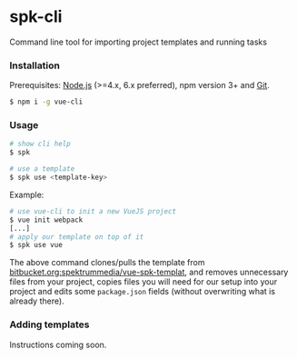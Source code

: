 # spk-cli

Command line tool for importing project templates and running tasks

### Installation

Prerequisites: [Node.js](https://nodejs.org/en/) (>=4.x, 6.x preferred), npm version 3+ and [Git](https://git-scm.com/).

``` bash
$ npm i -g vue-cli
```

### Usage

``` bash
# show cli help
$ spk

# use a template
$ spk use <template-key>
```

Example:

``` bash
# use vue-cli to init a new VueJS project
$ vue init webpack
[...]
# apply our template on top of it
$ spk use vue
```

The above command clones/pulls the template from [bitbucket.org:spektrummedia/vue-spk-templat](https://bitbucket.org/spektrummedia/vue-spk-template), and removes unnecessary files from your project, copies files you will need for our setup into your project and edits some `package.json` fields (without overwriting what is already there).

### Adding templates

Instructions coming soon.

